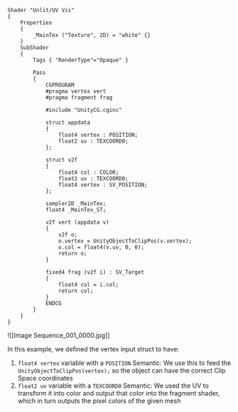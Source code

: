 
```hlsl
Shader "Unlit/UV Vis"
{
    Properties
    {
        _MainTex ("Texture", 2D) = "white" {}
    }
    SubShader
    {
        Tags { "RenderType"="Opaque" }

        Pass
        {
            CGPROGRAM
            #pragma vertex vert
            #pragma fragment frag

            #include "UnityCG.cginc"

            struct appdata
            {
                float4 vertex : POSITION;
                float2 uv : TEXCOORD0;
            };

            struct v2f
            {
                float4 col : COLOR;
                float2 uv : TEXCOORD0;
                float4 vertex : SV_POSITION;
            };

            sampler2D _MainTex;
            float4 _MainTex_ST;

            v2f vert (appdata v)
            {
                v2f o;
                o.vertex = UnityObjectToClipPos(v.vertex);
                o.col = float4(v.uv, 0, 0);
                return o;
            }

            fixed4 frag (v2f i) : SV_Target
            {
                float4 col = i.col;
                return col;
            }
            ENDCG
        }
    }
}

```

![[Image Sequence_001_0000.jpg]]

In this example, we defined the vertex input struct to have:

1) `float4 vertex` variable with a `POSITION` Semantic: We use this to feed the `UnityObjectToClipPos(vertex);`  so the object can have the correct Clip Space coordinates 
2) `float2 uv` variable with a `TEXCOORD0` Semantic: We used the UV to transform it into color and output that color into the fragment shader, which in turn outputs the pixel colors of the given mesh